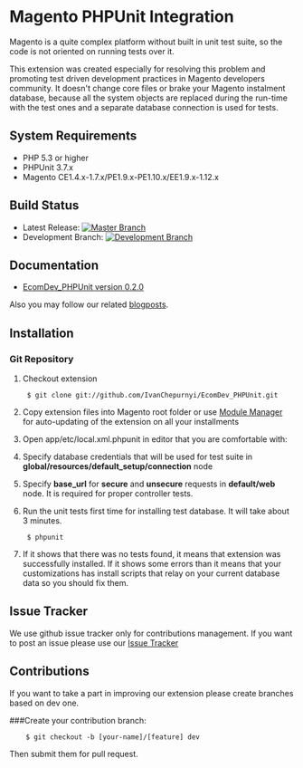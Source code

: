 Magento PHPUnit Integration
===========================

Magento is a quite complex platform without built in unit test suite, so the code is not oriented on running tests over it.

This extension was created especially for resolving this problem and promoting test driven development practices in Magento developers community. It doesn't change core files or brake your Magento instalment database, because all the system objects are replaced during the run-time with the test ones and a separate database connection is used for tests.

System Requirements
-------------------
* PHP 5.3 or higher
* PHPUnit 3.7.x
* Magento CE1.4.x-1.7.x/PE1.9.x-PE1.10.x/EE1.9.x-1.12.x

Build Status
------------
* Latest Release: [![Master Branch](https://travis-ci.org/IvanChepurnyi/EcomDev_PHPUnit.png?branch=master)](https://travis-ci.org/IvanChepurnyi/EcomDev_PHPUnit)
* Development Branch: [![Development Branch](https://travis-ci.org/IvanChepurnyi/EcomDev_PHPUnit.png?branch=dev)](https://travis-ci.org/IvanChepurnyi/EcomDev_PHPUnit)


Documentation
-------------

* [EcomDev_PHPUnit version 0.2.0](http://www.ecomdev.org/wp-content/uploads/2011/05/EcomDev_PHPUnit-0.2.0-Manual.pdf)

Also you may follow our related [blogposts](http://www.ecomdev.org/tag/phpunit).

Installation
------------


### Git Repository

1. Checkout extension

        $ git clone git://github.com/IvanChepurnyi/EcomDev_PHPUnit.git

2. Copy extension files into Magento root folder or use [Module Manager](https://github.com/colinmollenhour/modman) for auto-updating of the extension on all your installments

3. Open app/etc/local.xml.phpunit in editor that you are comfortable with:

 1. Specify database credentials that will be used for test suite in
**global/resources/default_setup/connection** node

 2. Specify **base_url** for **secure** and **unsecure** requests in **default/web** node. It is
required for proper controller tests.

4. Run the unit tests first time for installing test database. It will take about 3 minutes.

        $ phpunit

5. If it shows that there was no tests found, it means that extension was successfully
installed. If it shows some errors than it means that your customizations has install
scripts that relay on your current database data so you should fix them.


Issue Tracker
-------------
We use github issue tracker only for contributions management. If you want to post an issue please use our [Issue Tracker](http://project.ecomdev.org/projects/mage-unit)

Contributions
-------------

If you want to take a part in improving our extension please create branches based on dev one. 

###Create your contribution branch: 
   
        $ git checkout -b [your-name]/[feature] dev


Then submit them for pull request. 
